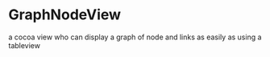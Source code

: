 # GraphNodeView
a cocoa view who can display a graph of node and links as easily as using a tableview
